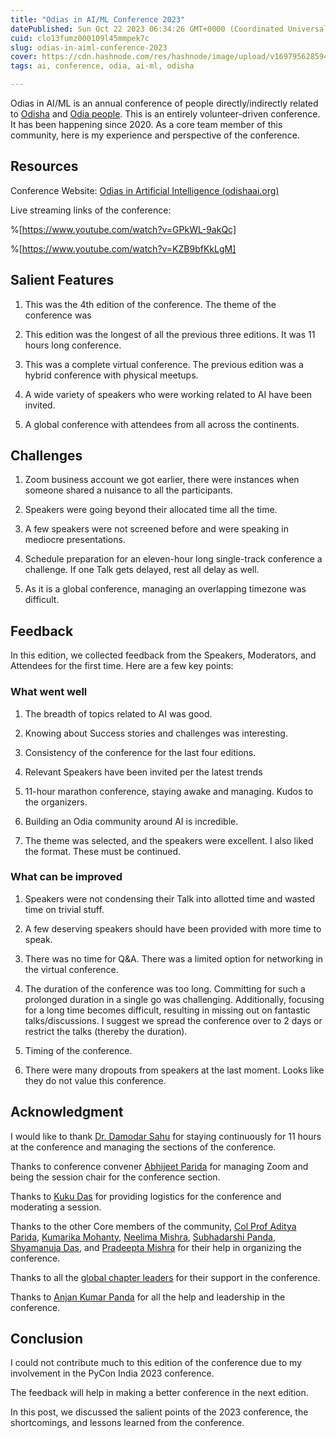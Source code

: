 ```yaml
---
title: "Odias in AI/ML Conference 2023"
datePublished: Sun Oct 22 2023 06:34:26 GMT+0000 (Coordinated Universal Time)
cuid: clo13fumz000109l45mmpek7c
slug: odias-in-aiml-conference-2023
cover: https://cdn.hashnode.com/res/hashnode/image/upload/v1697956285944/117cc8aa-9617-41e6-8183-e73d48df47c9.png
tags: ai, conference, odia, ai-ml, odisha

---
```


Odias in AI/ML is an annual conference of people directly/indirectly related to [Odisha](https://en.wikipedia.org/wiki/Odisha) and [Odia people](https://en.wikipedia.org/wiki/Odia_people). This is an entirely volunteer-driven conference. It has been happening since 2020. As a core team member of this community, here is my experience and perspective of the conference.

## Resources

Conference Website: [Odias in Artificial Intelligence (](https://www.odishaai.org/conference2023)[odishaai.org](http://odishaai.org)[)](https://www.odishaai.org/conference2023)

Live streaming links of the conference:

%[https://www.youtube.com/watch?v=GPkWL-9akQc] 

%[https://www.youtube.com/watch?v=KZB9bfKkLgM] 

## Salient Features

1. This was the 4th edition of the conference. The theme of the conference was
    
2. This edition was the longest of all the previous three editions. It was 11 hours long conference.
    
3. This was a complete virtual conference. The previous edition was a hybrid conference with physical meetups.
    
4. A wide variety of speakers who were working related to AI have been invited.
    
5. A global conference with attendees from all across the continents.
    

## Challenges

1. Zoom business account we got earlier, there were instances when someone shared a nuisance to all the participants.
    
2. Speakers were going beyond their allocated time all the time.
    
3. A few speakers were not screened before and were speaking in mediocre presentations.
    
4. Schedule preparation for an eleven-hour long single-track conference a challenge. If one Talk gets delayed, rest all delay as well.
    
5. As it is a global conference, managing an overlapping timezone was difficult.
    

## Feedback

In this edition, we collected feedback from the Speakers, Moderators, and Attendees for the first time. Here are a few key points:

### What went well

1. The breadth of topics related to AI was good.
    
2. Knowing about Success stories and challenges was interesting.
    
3. Consistency of the conference for the last four editions.
    
4. Relevant Speakers have been invited per the latest trends
    
5. 11-hour marathon conference, staying awake and managing. Kudos to the organizers.
    
6. Building an Odia community around AI is incredible.
    
7. The theme was selected, and the speakers were excellent. I also liked the format. These must be continued.
    

### What can be improved

1. Speakers were not condensing their Talk into allotted time and wasted time on trivial stuff.
    
2. A few deserving speakers should have been provided with more time to speak.
    
3. There was no time for Q&A. There was a limited option for networking in the virtual conference.
    
4. The duration of the conference was too long. Committing for such a prolonged duration in a single go was challenging. Additionally, focusing for a long time becomes difficult, resulting in missing out on fantastic talks/discussions. I suggest we spread the conference over to 2 days or restrict the talks (thereby the duration).
    
5. Timing of the conference.
    
6. There were many dropouts from speakers at the last moment. Looks like they do not value this conference.
    

## Acknowledgment

I would like to thank [Dr. Damodar Sahu](https://www.linkedin.com/in/damodarsahu/) for staying continuously for 11 hours at the conference and managing the sections of the conference.

Thanks to conference convener [Abhijeet Parida](https://www.linkedin.com/in/a-parida/) for managing Zoom and being the session chair for the conference section.

Thanks to [Kuku Das](https://www.linkedin.com/in/kuku-das-14a06223/) for providing logistics for the conference and moderating a session.

Thanks to the other Core members of the community, [Col Prof Aditya Parida](https://www.linkedin.com/in/ap1950/), [Kumarika Mohanty](https://www.linkedin.com/in/kumarika-mohanty-09582815/), [Neelima Mishra](https://www.linkedin.com/in/neelimamisra/), [Subhadarshi Panda](https://www.linkedin.com/in/subhadarshi-panda-1ba5091a/), [Shyamanuja Das](https://www.linkedin.com/in/shyamanuja/), and [Pradeepta Mishra](https://www.linkedin.com/in/pradeepta/) for their help in organizing the conference.

Thanks to all the [global chapter leaders](https://www.odishaai.org/#chapter-leaders) for their support in the conference.

Thanks to [Anjan Kumar Panda](https://www.linkedin.com/in/anjankumarpanda/) for all the help and leadership in the conference.

## Conclusion

I could not contribute much to this edition of the conference due to my involvement in the PyCon India 2023 conference.

The feedback will help in making a better conference in the next edition.

In this post, we discussed the salient points of the 2023 conference, the shortcomings, and lessons learned from the conference.